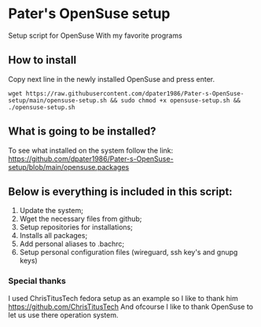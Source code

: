 # Pater's OpenSuse setup
Setup script for OpenSuse
With my favorite programs

## How to install
Copy next line in the newly installed OpenSuse and press enter.
```
wget https://raw.githubusercontent.com/dpater1986/Pater-s-OpenSuse-setup/main/opensuse-setup.sh && sudo chmod +x opensuse-setup.sh && ./opensuse-setup.sh
```

## What is going to be installed?
To see what installed on the system follow the link:
https://github.com/dpater1986/Pater-s-OpenSuse-setup/blob/main/opensuse.packages

## Below is everything is included in this script:

1. Update the system;
2. Wget the necessary files from github;
3. Setup repositories for installations;
4. Installs all packages;
5. Add personal aliases to .bachrc;
6. Setup personal configuration files (wireguard, ssh key's and gnupg keys)

### Special thanks
I used ChrisTitusTech fedora setup as an example so I like to thank him https://github.com/ChrisTitusTech
And ofcourse I like to thank OpenSuse to let us use there operation system.

